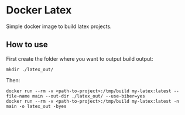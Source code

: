 # Docker Latex

Simple docker image to build latex projects.

## How to use 

First create the folder where you want to output build output:
```
mkdir ./latex_out/
```

Then:
```
docker run --rm -v <path-to-project>:/tmp/build my-latex:latest --file-name main --out-dir ./latex_out/ --use-biber=yes
docker run --rm -v <path-to-project>:/tmp/build my-latex:latest -n main -o latex_out -byes
```

